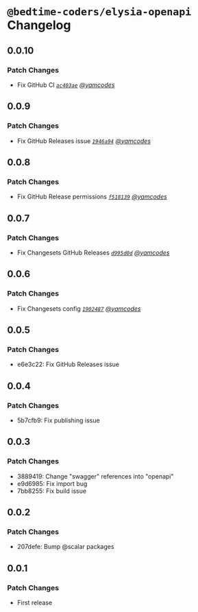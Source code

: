 # `@bedtime-coders/elysia-openapi` Changelog

## 0.0.10

### Patch Changes

-   Fix GitHub CI _[`ac403ae`](https://github.com/bedtime-coders/elysia-openapi/commit/ac403aea1c8bc5d607901b0b058f3719bf4218fc) [@yamcodes](https://github.com/yamcodes)_

## 0.0.9

### Patch Changes

-   Fix GitHub Releases issue _[`1946a94`](https://github.com/bedtime-coders/elysia-openapi/commit/1946a944c5a10951017d78f988a831d8176aa4f4) [@yamcodes](https://github.com/yamcodes)_

## 0.0.8

### Patch Changes

-   Fix GitHub Release permissions _[`f518139`](https://github.com/bedtime-coders/elysia-openapi/commit/f518139bf3863eb0c1fafa541f6b39f4a2c53c3a) [@yamcodes](https://github.com/yamcodes)_

## 0.0.7

### Patch Changes

-   Fix Changesets GitHub Releases _[`d995d0d`](https://github.com/bedtime-coders/elysia-openapi/commit/d995d0de682e32a7432de03fdf177ba361de53d5) [@yamcodes](https://github.com/yamcodes)_

## 0.0.6

### Patch Changes

-   Fix Changesets config _[`1902487`](https://github.com/bedtime-coders/elysia-openapi/commit/19024872c91abf1d2d7b9bd006874eb0af85777e) [@yamcodes](https://github.com/yamcodes)_

## 0.0.5

### Patch Changes

-   e6e3c22: Fix GitHub Releases issue

## 0.0.4

### Patch Changes

-   5b7cfb9: Fix publishing issue

## 0.0.3

### Patch Changes

-   3889419: Change "swagger" references into "openapi"
-   e9d6985: Fix import bug
-   7bb8255: Fix build issue

## 0.0.2

### Patch Changes

-   207defe: Bump @scalar packages

## 0.0.1

### Patch Changes

-   First release
